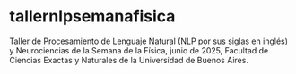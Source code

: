 # tallernlpsemanafisica
Taller de Procesamiento de Lenguaje Natural (NLP por sus siglas en inglés) y Neurociencias de la Semana de la Física, junio de 2025, Facultad de Ciencias Exactas y Naturales de la Universidad de Buenos Aires.
